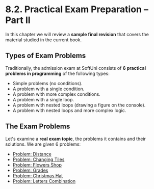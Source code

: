 # 8.2. Practical Exam Preparation – Part II

In this chapter we will review a **sample final revision** that covers the material studied in the current book.

## Types of Exam Problems

Traditionally, the admission exam at SoftUni consists of **6 practical problems in programming** of the following types:

* Simple problems (no conditions).
* A problem with a single condition.
* A problem with more complex conditions.
* A problem with a single loop.
* A problem with nested loops (drawing a figure on the console).
* A problem with nested loops and more complex logic.

## The Exam Problems

Let's examine a **real exam topic**, the problems it contains and their solutions. We are given 6 problems:

* [Problem: Distance](distance.md)
* [Problem: Changing Tiles](change-tiles.md)
* [Problem: Flowers Shop](flowers.md)
* [Problem: Grades](grades.md)
* [Problem: Christmas Hat](christmas-hat.md)
* [Problem: Letters Combination](letters-combinations.md)
